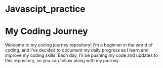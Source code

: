 # Javascipt_practice
# My Coding Journey

Welcome to my coding journey repository! I'm a beginner in the world of coding, and I've decided to document my daily progress as I learn and improve my coding skills. Each day, I'll be pushing my code and updates to this repository, so you can follow along with my journey.



